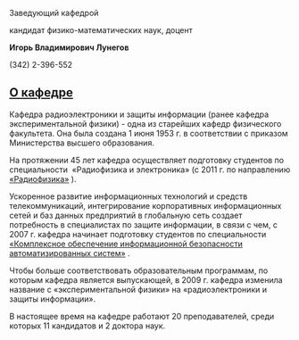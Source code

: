 Заведующий кафедрой
 

 кандидат физико-математических наук, доцент
 

**Игорь Владимирович Лунегов** 


 (342) 2-396-552
 


  
[О кафедре](http://www.psu.ru/fakultety/fiziko-matematicheskij-institut/kafedry/kafedra-radioelektroniki-i-zashchity-informatsii/o-kafedre)
--------------------------------------------------------------------------------------------------------------------------




 Кафедра радиоэлектроники и защиты информации (ранее кафедра экспериментальной физики) - одна из старейших кафедр физического факультета. Она была создана 1 июня 1953 г. в соответствии с приказом Министерства высшего образования.
   

  

 На протяжении 45 лет кафедра осуществляет подготовку студентов по специальности  «Радиофизика и электроника» (с 2011 г. по направлению
 [«Радиофизика»](http://www.psu.ru/fakultety/fiziko-matematicheskij-institut/napravleniya-obrazovatelnoj-deyatelnosti/napravlenie-radiofizika "Направление «Радиофизика»") 
 ).
   

  

 Ускоренное развитие информационных технологий и средств телекоммуникаций, интегрирование корпоративных информационных сетей и баз данных предприятий в глобальную сеть создает потребность в специалистах по защите информации, в связи с чем, с 2007 г. кафедра начинает подготовку студентов по специальности
 [«Комплексное обеспечение информационной безопасности автоматизированных систем»](http://www.psu.ru/fakultety/fiziko-matematicheskij-institut/napravleniya-obrazovatelnoj-deyatelnosti/spetsialnost-informatsionnaya-bezopasnost-avtomatizirovannykh-sistem "Специальность «Информационная безопасность автоматизированных систем»") 
 .
   

  

 Чтобы больше соответствовать образовательным программам, по которым кафедра является выпускающей, в 2009 г. кафедра изменила название с «экспериментальной физики» на «радиоэлектроники и защиты информации».
   

  

 В настоящее время на кафедре работают 20 преподавателей, среди которых 11 кандидатов и 2 доктора наук.